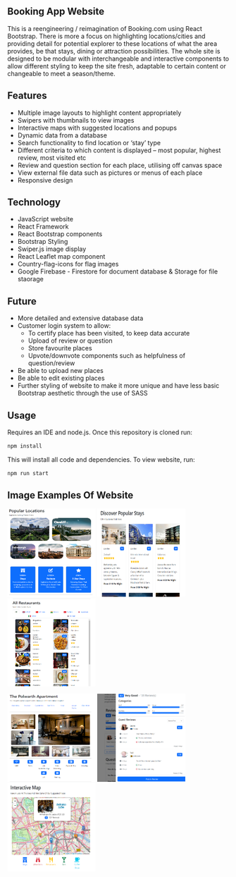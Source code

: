 ## Booking App Website

This is a reengineering / reimagination of Booking.com using React Bootstrap. There is more a focus on highlighting locations/cities and providing detail for potential explorer to these locations of what the area provides, be that stays, dining or attraction possibilities. The whole site is designed to be modular with interchangeable and interactive components to allow different styling to keep the site fresh, adaptable to certain content or changeable to meet a season/theme. 

## Features

- Multiple image layouts to highlight content appropriately  
- Swipers with thumbnails to view images 
- Interactive maps with suggested locations and popups 
- Dynamic data from a database 
- Search functionality to find location or ‘stay’ type 
- Different criteria to which content is displayed – most popular, highest review, most visited etc 
- Review and question section for each place, utilising off canvas space 
- View external file data such as pictures or menus of each place
- Responsive design

## Technology

- JavaScript website 
- React Framework 
- React Bootstrap components 
- Bootstrap Styling 
- Swiper.js image display 
- React Leaflet map component  
- Country-flag-icons for flag images 
- Google Firebase - Firestore for document database & Storage for file staorage

## Future

- More detailed and extensive database data 
- Customer login system to allow: 
  - To certify place has been visited, to keep data accurate 
  - Upload of review or question  
  - Store favourite places 
  - Upvote/downvote components such as helpfulness of question/review  
- Be able to upload new places 
- Be able to edit existing places
- Further styling of website to make it more unique and have less basic Bootstrap aesthetic through the use of SASS 

## Usage

Requires an IDE and node.js. Once this repository is cloned run:
```bash
npm install
```
This will install all code and dependencies. To view website, run:
```bash
npm run start
```

## Image Examples Of Website

<img src="./src/images/Example1.PNG" width='200' height='200' /> <img src="./src/images/Example2.PNG" width='200' height='200' /> <img src="./src/images/Example3.PNG" width='200' height='200' />

<img src="./src/images/Example4.PNG" width='200' height='200' /> <img src="./src/images/Example5.PNG" width='200' height='200' /> <img src="./src/images/Example6.PNG" width='200' height='200' />
